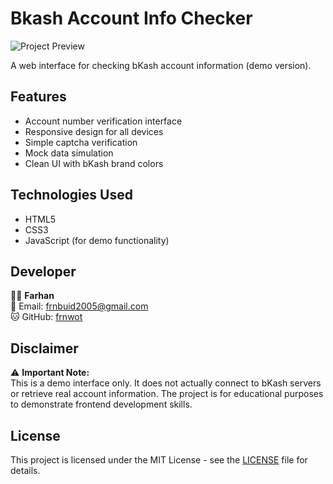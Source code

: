 # Bkash Account Info Checker

![Project Preview](https://i.imgur.com/JK9yZ8X.png)

A web interface for checking bKash account information (demo version).

## Features

- Account number verification interface
- Responsive design for all devices
- Simple captcha verification
- Mock data simulation
- Clean UI with bKash brand colors

## Technologies Used

- HTML5
- CSS3
- JavaScript (for demo functionality)

## Developer

👨‍💻 **Farhan**  
📧 Email: [frnbuid2005@gmail.com](mailto:frnbuid2005@gmail.com)  
🐱 GitHub: [frnwot](https://github.com/frnwot)

## Disclaimer

⚠️ **Important Note:**  
This is a demo interface only. It does not actually connect to bKash servers or retrieve real account information. The project is for educational purposes to demonstrate frontend development skills.

## License

This project is licensed under the MIT License - see the [LICENSE](LICENSE) file for details.

